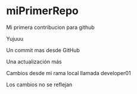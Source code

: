# miPrimerRepo

Mi primera contribucion para github

Yujuuu

Un commit mas desde GitHub

Una actualización más

Cambios desde mi rama local llamada developer01

Los cambios no se reflejan
